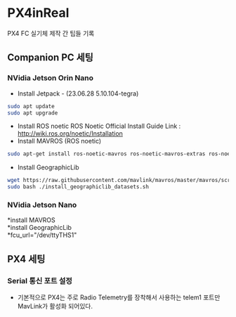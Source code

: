 # PX4inReal
PX4 FC 실기체 제작 간 팁들 기록

## Companion PC 세팅

### NVidia Jetson Orin Nano
* Install Jetpack - (23.06.28 5.10.104-tegra)
```bash
sudo apt update
sudo apt upgrade
```

* Install ROS noetic
ROS Noetic Official Install Guide Link : <http://wiki.ros.org/noetic/Installation>
* Install MAVROS (ROS noetic)
```bash
sudo apt-get install ros-noetic-mavros ros-noetic-mavros-extras ros-noetic-mavros-msgs
```
* Install GeographicLib
```bash
wget https://raw.githubusercontent.com/mavlink/mavros/master/mavros/scripts/install_geographiclib_datasets.sh
sudo bash ./install_geographiclib_datasets.sh   
```

### NVidia Jetson Nano
*install MAVROS  
*install GeographicLib  
*fcu_url="/dev/ttyTHS1"

## PX4 세팅

### Serial 통신 포트 설정
* 기본적으로 PX4는 주로 Radio Telemetry를 장착해서 사용하는 telem1 포트만 MavLink가 활성화 되어있다.
